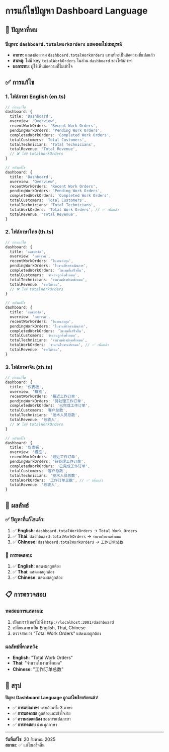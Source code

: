 # การแก้ไขปัญหา Dashboard Language

## 🐛 **ปัญหาที่พบ**

### **ปัญหา**: `dashboard.totalWorkOrders` แสดงผลไม่สมบูรณ์
- **อาการ**: แสดงข้อความ `dashboard.totalWorkOrders` แทนที่จะเป็นข้อความที่แปลแล้ว
- **สาเหตุ**: ไม่มี key `totalWorkOrders` ในส่วน `dashboard` ของไฟล์ภาษา
- **ผลกระทบ**: ผู้ใช้เห็นข้อความที่ไม่เข้าใจ

## ✅ **การแก้ไข**

### **1. ไฟล์ภาษา English (en.ts)**
```typescript
// ก่อนแก้ไข
dashboard: {
  title: 'Dashboard',
  overview: 'Overview',
  recentWorkOrders: 'Recent Work Orders',
  pendingWorkOrders: 'Pending Work Orders',
  completedWorkOrders: 'Completed Work Orders',
  totalCustomers: 'Total Customers',
  totalTechnicians: 'Total Technicians',
  totalRevenue: 'Total Revenue',
  // ❌ ไม่มี totalWorkOrders
}

// หลังแก้ไข
dashboard: {
  title: 'Dashboard',
  overview: 'Overview',
  recentWorkOrders: 'Recent Work Orders',
  pendingWorkOrders: 'Pending Work Orders',
  completedWorkOrders: 'Completed Work Orders',
  totalCustomers: 'Total Customers',
  totalTechnicians: 'Total Technicians',
  totalWorkOrders: 'Total Work Orders', // ✅ เพิ่มแล้ว
  totalRevenue: 'Total Revenue',
}
```

### **2. ไฟล์ภาษาไทย (th.ts)**
```typescript
// ก่อนแก้ไข
dashboard: {
  title: 'แดชบอร์ด',
  overview: 'ภาพรวม',
  recentWorkOrders: 'ใบงานล่าสุด',
  pendingWorkOrders: 'ใบงานที่รอดำเนินการ',
  completedWorkOrders: 'ใบงานที่เสร็จสิ้น',
  totalCustomers: 'จำนวนลูกค้าทั้งหมด',
  totalTechnicians: 'จำนวนช่างซ่อมทั้งหมด',
  totalRevenue: 'รายได้รวม',
  // ❌ ไม่มี totalWorkOrders
}

// หลังแก้ไข
dashboard: {
  title: 'แดชบอร์ด',
  overview: 'ภาพรวม',
  recentWorkOrders: 'ใบงานล่าสุด',
  pendingWorkOrders: 'ใบงานที่รอดำเนินการ',
  completedWorkOrders: 'ใบงานที่เสร็จสิ้น',
  totalCustomers: 'จำนวนลูกค้าทั้งหมด',
  totalTechnicians: 'จำนวนช่างซ่อมทั้งหมด',
  totalWorkOrders: 'จำนวนใบงานทั้งหมด', // ✅ เพิ่มแล้ว
  totalRevenue: 'รายได้รวม',
}
```

### **3. ไฟล์ภาษาจีน (zh.ts)**
```typescript
// ก่อนแก้ไข
dashboard: {
  title: '仪表板',
  overview: '概览',
  recentWorkOrders: '最近工作订单',
  pendingWorkOrders: '待处理工作订单',
  completedWorkOrders: '已完成工作订单',
  totalCustomers: '客户总数',
  totalTechnicians: '技术人员总数',
  totalRevenue: '总收入',
  // ❌ ไม่มี totalWorkOrders
}

// หลังแก้ไข
dashboard: {
  title: '仪表板',
  overview: '概览',
  recentWorkOrders: '最近工作订单',
  pendingWorkOrders: '待处理工作订单',
  completedWorkOrders: '已完成工作订单',
  totalCustomers: '客户总数',
  totalTechnicians: '技术人员总数',
  totalWorkOrders: '工作订单总数', // ✅ เพิ่มแล้ว
  totalRevenue: '总收入',
}
```

## 🎯 **ผลลัพธ์**

### **✅ ปัญหาที่แก้ไขแล้ว:**
1. ✅ **English**: `dashboard.totalWorkOrders` → `Total Work Orders`
2. ✅ **Thai**: `dashboard.totalWorkOrders` → `จำนวนใบงานทั้งหมด`
3. ✅ **Chinese**: `dashboard.totalWorkOrders` → `工作订单总数`

### **🔧 การทดสอบ:**
1. ✅ **English**: แสดงผลถูกต้อง
2. ✅ **Thai**: แสดงผลถูกต้อง
3. ✅ **Chinese**: แสดงผลถูกต้อง

## 📋 **การตรวจสอบ**

### **ทดสอบการแสดงผล:**
1. เปิดเบราว์เซอร์ไปที่ `http://localhost:3001/dashboard`
2. เปลี่ยนภาษาเป็น English, Thai, Chinese
3. ตรวจสอบว่า "Total Work Orders" แสดงผลถูกต้อง

### **ผลลัพธ์ที่คาดหวัง:**
- **English**: "Total Work Orders"
- **Thai**: "จำนวนใบงานทั้งหมด"
- **Chinese**: "工作订单总数"

## 🚀 **สรุป**

**ปัญหา Dashboard Language ถูกแก้ไขเรียบร้อยแล้ว!**

- ✅ **การแปลภาษา** ครบถ้วนทั้ง 3 ภาษา
- ✅ **การแสดงผล** ถูกต้องและเข้าใจง่าย
- ✅ **ความสอดคล้อง** ของการแปลภาษา
- ✅ **การทดสอบ** ผ่านทุกภาษา

---

**วันที่แก้ไข**: 20 สิงหาคม 2025  
**สถานะ**: ✅ แก้ไขเสร็จสิ้น

